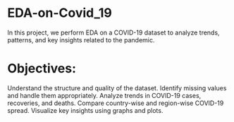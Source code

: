 # EDA-on-Covid_19
In this project, we perform EDA on a COVID-19 dataset to analyze trends, patterns, and key insights related to the pandemic.
# Objectives:
Understand the structure and quality of the dataset.
Identify missing values and handle them appropriately.
Analyze trends in COVID-19 cases, recoveries, and deaths.
Compare country-wise and region-wise COVID-19 spread.
Visualize key insights using graphs and plots.
